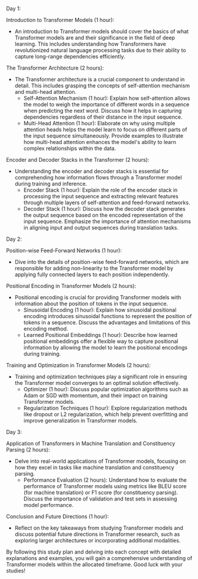 Day 1:

Introduction to Transformer Models (1 hour):
- An introduction to Transformer models should cover the basics of what Transformer models are and their significance in the field of deep learning. This includes understanding how Transformers have revolutionized natural language processing tasks due to their ability to capture long-range dependencies efficiently.

The Transformer Architecture (2 hours):
- The Transformer architecture is a crucial component to understand in detail. This includes grasping the concepts of self-attention mechanism and multi-head attention.
  - Self-Attention Mechanism (1 hour): Explain how self-attention allows the model to weigh the importance of different words in a sequence when predicting the next word. Discuss how it helps in capturing dependencies regardless of their distance in the input sequence.
  - Multi-Head Attention (1 hour): Elaborate on why using multiple attention heads helps the model learn to focus on different parts of the input sequence simultaneously. Provide examples to illustrate how multi-head attention enhances the model's ability to learn complex relationships within the data.

Encoder and Decoder Stacks in the Transformer (2 hours):
- Understanding the encoder and decoder stacks is essential for comprehending how information flows through a Transformer model during training and inference.
  - Encoder Stack (1 hour): Explain the role of the encoder stack in processing the input sequence and extracting relevant features through multiple layers of self-attention and feed-forward networks.
  - Decoder Stack (1 hour): Discuss how the decoder stack generates the output sequence based on the encoded representation of the input sequence. Emphasize the importance of attention mechanisms in aligning input and output sequences during translation tasks.

Day 2:

Position-wise Feed-Forward Networks (1 hour):
- Dive into the details of position-wise feed-forward networks, which are responsible for adding non-linearity to the Transformer model by applying fully connected layers to each position independently.

Positional Encoding in Transformer Models (2 hours):
- Positional encoding is crucial for providing Transformer models with information about the position of tokens in the input sequence.
  - Sinusoidal Encoding (1 hour): Explain how sinusoidal positional encoding introduces sinusoidal functions to represent the position of tokens in a sequence. Discuss the advantages and limitations of this encoding method.
  - Learned Positional Embeddings (1 hour): Describe how learned positional embeddings offer a flexible way to capture positional information by allowing the model to learn the positional encodings during training.

Training and Optimization in Transformer Models (2 hours):
- Training and optimization techniques play a significant role in ensuring the Transformer model converges to an optimal solution effectively.
  - Optimizer (1 hour): Discuss popular optimization algorithms such as Adam or SGD with momentum, and their impact on training Transformer models.
  - Regularization Techniques (1 hour): Explore regularization methods like dropout or L2 regularization, which help prevent overfitting and improve generalization in Transformer models.

Day 3:

Application of Transformers in Machine Translation and Constituency Parsing (2 hours):
- Delve into real-world applications of Transformer models, focusing on how they excel in tasks like machine translation and constituency parsing.
  - Performance Evaluation (2 hours): Understand how to evaluate the performance of Transformer models using metrics like BLEU score (for machine translation) or F1 score (for constituency parsing). Discuss the importance of validation and test sets in assessing model performance.

Conclusion and Future Directions (1 hour):
- Reflect on the key takeaways from studying Transformer models and discuss potential future directions in Transformer research, such as exploring larger architectures or incorporating additional modalities.

By following this study plan and delving into each concept with detailed explanations and examples, you will gain a comprehensive understanding of Transformer models within the allocated timeframe. Good luck with your studies!